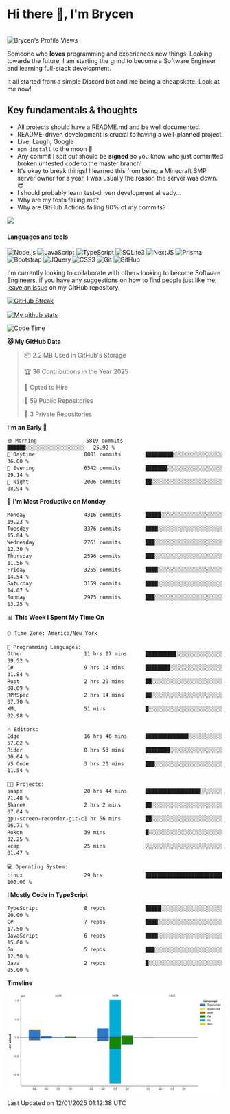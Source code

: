 # Hi there 👋, I'm Brycen

<br>
<img src="https://komarev.com/ghpvc/?username=BrycensRanch" alt="Brycen's Profile Views" />

Someone who **loves** programming and experiences new things. Looking towards the future, I am starting the grind to become a Software Engineer and learning full-stack development.

It all started from a simple Discord bot and me being a cheapskate. Look at me now!

## Key fundamentals & thoughts

- All projects should have a README.md and be well documented.
- README-driven development is crucial to having a well-planned project.
- Live, Laugh, Google
- `npm install` to the moon 🚀
- Any commit I spit out should be **signed** so you know who just committed broken untested code to the master branch!
- It's okay to break things! I learned this from being a Minecraft SMP server owner for a year, I was usually the reason the server was down. 😎
- I should probably learn test-driven development already...
- Why are my tests failing me?
- Why are GitHub Actions failing 80% of my commits? 

<img src="https://res.cloudinary.com/practicaldev/image/fetch/s--OoBLh7-Q--/c_limit%2Cf_auto%2Cfl_progressive%2Cq_auto%2Cw_880/https://cdn-images-1.medium.com/max/1614/1%2A8BlqJ8lNVZzuRjAg1mZ50w.png" height="400"/>

<h4>Languages and tools</h4>
<p>
  <img src="https://img.shields.io/badge/node.js%20-%2343853D.svg?&style=for-the-badge&logo=node.js&logoColor=white" alt="Node.js" />
  <img src="https://img.shields.io/badge/javascript%20-%23323330.svg?&style=for-the-badge&logo=javascript&logoColor=%23F7DF1E" alt="JavaScript" />
  <img src="https://img.shields.io/badge/typescript%20-%23323330.svg?&style=for-the-badge&logo=typescript&logoColor=#3467eb" alt="TypeScript" />
  <img src="https://img.shields.io/badge/sqlite3%20-%23323330.svg?&style=for-the-badge&logo=sqlite&logoColor=#3467eb" alt="SQLite3" />
  <img src="https://img.shields.io/badge/Next.JS%20-%23323330.svg?&style=for-the-badge&logo=next.js&logoColor=#3467eb" alt="NextJS" />
  <img src="https://img.shields.io/badge/Prisma%20-%23323330.svg?&style=for-the-badge&logo=prisma&logoColor=#3467eb" alt="Prisma" />
  <img src="https://img.shields.io/badge/bootstrap%20-%23323330.svg?&style=for-the-badge&logo=bootstrap" alt="Bootstrap" />
  <img src="https://img.shields.io/badge/jquery%20-%23323330.svg?&style=for-the-badge&logo=jquery" alt="JQuery" />
  <img src="https://img.shields.io/badge/css3%20-%23323330.svg?&style=for-the-badge&logo=css3" alt="CSS3" />
  <img src="https://img.shields.io/badge/git%20-%23323330.svg?&style=for-the-badge&logo=git" alt="Git" />
  <img src="https://img.shields.io/badge/github%20-%23323330.svg?&style=for-the-badge&logo=github" alt="GitHub" />
</p>

 I'm currently looking to collaborate with others looking to become Software Engineers, if you have any suggestions on how to find people just like me, [leave an issue](https://github.com/BrycensRanch/BrycensRanch/issues/new) on my GitHub repository.
 
 <p><a href="https://git.io/streak-stats"><img src="https://streak-stats.demolab.com?refreshcache3&user=BrycensRanch&amp;theme=dark&amp;hide_border=true&amp;fire=EB5454&amp;ring=0CEB19" alt="GitHub Streak"></a></p>

<a href="https://github.com/anuraghazra/github-readme-stats">
  <img align="center" src="https://github-readme-stats.anuraghazra1.vercel.app/api?username=BrycensRanch&show_icons=true&line_height=27&include_all_commits=true" alt="My github stats" />
</a>

<!--START_SECTION:waka-->
![Code Time](http://img.shields.io/badge/Code%20Time-1%2C469%20hrs%2013%20mins-blue)

**🐱 My GitHub Data** 

> 📦 2.2 MB Used in GitHub's Storage 
 > 
> 🏆 36 Contributions in the Year 2025
 > 
> 💼 Opted to Hire
 > 
> 📜 59 Public Repositories 
 > 
> 🔑 3 Private Repositories 
 > 
**I'm an Early 🐤** 

```text
🌞 Morning                5819 commits        ██████░░░░░░░░░░░░░░░░░░░   25.92 % 
🌆 Daytime                8081 commits        █████████░░░░░░░░░░░░░░░░   36.00 % 
🌃 Evening                6542 commits        ███████░░░░░░░░░░░░░░░░░░   29.14 % 
🌙 Night                  2006 commits        ██░░░░░░░░░░░░░░░░░░░░░░░   08.94 % 
```
📅 **I'm Most Productive on Monday** 

```text
Monday                   4316 commits        █████░░░░░░░░░░░░░░░░░░░░   19.23 % 
Tuesday                  3376 commits        ████░░░░░░░░░░░░░░░░░░░░░   15.04 % 
Wednesday                2761 commits        ███░░░░░░░░░░░░░░░░░░░░░░   12.30 % 
Thursday                 2596 commits        ███░░░░░░░░░░░░░░░░░░░░░░   11.56 % 
Friday                   3265 commits        ████░░░░░░░░░░░░░░░░░░░░░   14.54 % 
Saturday                 3159 commits        ████░░░░░░░░░░░░░░░░░░░░░   14.07 % 
Sunday                   2975 commits        ███░░░░░░░░░░░░░░░░░░░░░░   13.25 % 
```


📊 **This Week I Spent My Time On** 

```text
🕑︎ Time Zone: America/New_York

💬 Programming Languages: 
Other                    11 hrs 27 mins      ██████████░░░░░░░░░░░░░░░   39.52 % 
C#                       9 hrs 14 mins       ████████░░░░░░░░░░░░░░░░░   31.84 % 
Rust                     2 hrs 20 mins       ██░░░░░░░░░░░░░░░░░░░░░░░   08.09 % 
RPMSpec                  2 hrs 14 mins       ██░░░░░░░░░░░░░░░░░░░░░░░   07.70 % 
XML                      51 mins             █░░░░░░░░░░░░░░░░░░░░░░░░   02.98 % 

🔥 Editors: 
Edge                     16 hrs 46 mins      ██████████████░░░░░░░░░░░   57.82 % 
Rider                    8 hrs 53 mins       ████████░░░░░░░░░░░░░░░░░   30.64 % 
VS Code                  3 hrs 20 mins       ███░░░░░░░░░░░░░░░░░░░░░░   11.54 % 

🐱‍💻 Projects: 
snapx                    20 hrs 44 mins      ██████████████████░░░░░░░   71.48 % 
ShareX                   2 hrs 2 mins        ██░░░░░░░░░░░░░░░░░░░░░░░   07.04 % 
gpu-screen-recorder-git-c1 hr 56 mins        ██░░░░░░░░░░░░░░░░░░░░░░░   06.71 % 
Rokon                    39 mins             █░░░░░░░░░░░░░░░░░░░░░░░░   02.25 % 
xcap                     25 mins             ░░░░░░░░░░░░░░░░░░░░░░░░░   01.47 % 

💻 Operating System: 
Linux                    29 hrs              █████████████████████████   100.00 % 
```

**I Mostly Code in TypeScript** 

```text
TypeScript               8 repos             █████░░░░░░░░░░░░░░░░░░░░   20.00 % 
C#                       7 repos             ████░░░░░░░░░░░░░░░░░░░░░   17.50 % 
JavaScript               6 repos             ████░░░░░░░░░░░░░░░░░░░░░   15.00 % 
Go                       5 repos             ███░░░░░░░░░░░░░░░░░░░░░░   12.50 % 
Java                     2 repos             █░░░░░░░░░░░░░░░░░░░░░░░░   05.00 % 
```



**Timeline**

![Lines of Code chart](https://raw.githubusercontent.com/BrycensRanch/BrycensRanch/main/assets/bar_graph.png)


 Last Updated on 12/01/2025 01:12:38 UTC
<!--END_SECTION:waka-->

<!--
**BrycensRanch/BrycensRanch** is a ✨ _special_ ✨ repository because its `README.md` (this file) appears on your GitHub profile.

Here are some ideas to get you started:

- 🔭 I’m currently working on ...
- 🌱 I’m currently learning ...
- 👯 I’m looking to collaborate on ...
- 🤔 I’m looking for help with ...
- 💬 Ask me about ...
- 📫 How to reach me: ...
- 😄 Pronouns: ...
- ⚡ Fun fact: ...
-->

